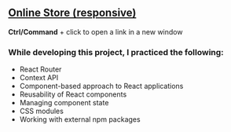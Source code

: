 ## [Online Store (responsive)](https://vch-sh.github.io/react-online-store) 
**Ctrl/Command** + click to open a link in a new window

### While developing this project, I practiced the following:
* React Router
* Context API
* Component-based approach to React applications
* Reusability of React components
* Managing component state
* CSS modules
* Working with external npm packages
